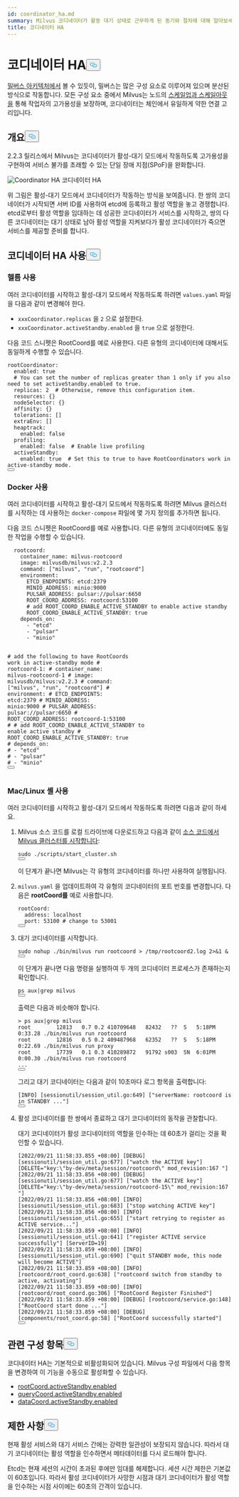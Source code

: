 ```yaml
---
id: coordinator_ha.md
summary: Milvus 코디네이터가 활동 대기 상태로 근무하게 된 동기와 절차에 대해 알아보세요.
title: 코디네이터 HA
---
```


<h1 id="Coordinator-HA" class="common-anchor-header">코디네이터 HA<button data-href="#Coordinator-HA" class="anchor-icon" translate="no">
      <svg translate="no"
        aria-hidden="true"
        focusable="false"
        height="20"
        version="1.1"
        viewBox="0 0 16 16"
        width="16"
      >
        <path
          fill="#0092E4"
          fill-rule="evenodd"
          d="M4 9h1v1H4c-1.5 0-3-1.69-3-3.5S2.55 3 4 3h4c1.45 0 3 1.69 3 3.5 0 1.41-.91 2.72-2 3.25V8.59c.58-.45 1-1.27 1-2.09C10 5.22 8.98 4 8 4H4c-.98 0-2 1.22-2 2.5S3 9 4 9zm9-3h-1v1h1c1 0 2 1.22 2 2.5S13.98 12 13 12H9c-.98 0-2-1.22-2-2.5 0-.83.42-1.64 1-2.09V6.25c-1.09.53-2 1.84-2 3.25C6 11.31 7.55 13 9 13h4c1.45 0 3-1.69 3-3.5S14.5 6 13 6z"
        ></path>
      </svg>
    </button></h1><p><a href="/docs/ko/v2.5.x/architecture_overview.md">밀버스 아키텍처에서</a> 볼 수 있듯이, 밀버스는 많은 구성 요소로 이루어져 있으며 분산된 방식으로 작동합니다. 모든 구성 요소 중에서 Milvus는 노드의 <a href="/docs/ko/v2.5.x/scaleout.md">스케일업과 스케일아웃을</a> 통해 작업자의 고가용성을 보장하며, 코디네이터는 체인에서 유일하게 약한 연결 고리입니다.</p>
<h2 id="Overview" class="common-anchor-header">개요<button data-href="#Overview" class="anchor-icon" translate="no">
      <svg translate="no"
        aria-hidden="true"
        focusable="false"
        height="20"
        version="1.1"
        viewBox="0 0 16 16"
        width="16"
      >
        <path
          fill="#0092E4"
          fill-rule="evenodd"
          d="M4 9h1v1H4c-1.5 0-3-1.69-3-3.5S2.55 3 4 3h4c1.45 0 3 1.69 3 3.5 0 1.41-.91 2.72-2 3.25V8.59c.58-.45 1-1.27 1-2.09C10 5.22 8.98 4 8 4H4c-.98 0-2 1.22-2 2.5S3 9 4 9zm9-3h-1v1h1c1 0 2 1.22 2 2.5S13.98 12 13 12H9c-.98 0-2-1.22-2-2.5 0-.83.42-1.64 1-2.09V6.25c-1.09.53-2 1.84-2 3.25C6 11.31 7.55 13 9 13h4c1.45 0 3-1.69 3-3.5S14.5 6 13 6z"
        ></path>
      </svg>
    </button></h2><p>2.2.3 릴리스에서 Milvus는 코디네이터가 활성-대기 모드에서 작동하도록 고가용성을 구현하여 서비스 불가를 초래할 수 있는 단일 장애 지점(SPoF)을 완화합니다.</p>
<p>
  
   <span class="img-wrapper"> <img translate="no" src="/docs/v2.5.x/assets/coordinator_ha.png" alt="Coordinator HA" class="doc-image" id="coordinator-ha" />
   </span> <span class="img-wrapper"> <span>코디네이터 HA</span> </span></p>
<p>위 그림은 활성-대기 모드에서 코디네이터가 작동하는 방식을 보여줍니다. 한 쌍의 코디네이터가 시작되면 서버 ID를 사용하여 etcd에 등록하고 활성 역할을 놓고 경쟁합니다. etcd로부터 활성 역할을 임대하는 데 성공한 코디네이터가 서비스를 시작하고, 쌍의 다른 코디네이터는 대기 상태로 남아 활성 역할을 지켜보다가 활성 코디네이터가 죽으면 서비스를 제공할 준비를 합니다.</p>
<h2 id="Enable-coordinator-HA" class="common-anchor-header">코디네이터 HA 사용<button data-href="#Enable-coordinator-HA" class="anchor-icon" translate="no">
      <svg translate="no"
        aria-hidden="true"
        focusable="false"
        height="20"
        version="1.1"
        viewBox="0 0 16 16"
        width="16"
      >
        <path
          fill="#0092E4"
          fill-rule="evenodd"
          d="M4 9h1v1H4c-1.5 0-3-1.69-3-3.5S2.55 3 4 3h4c1.45 0 3 1.69 3 3.5 0 1.41-.91 2.72-2 3.25V8.59c.58-.45 1-1.27 1-2.09C10 5.22 8.98 4 8 4H4c-.98 0-2 1.22-2 2.5S3 9 4 9zm9-3h-1v1h1c1 0 2 1.22 2 2.5S13.98 12 13 12H9c-.98 0-2-1.22-2-2.5 0-.83.42-1.64 1-2.09V6.25c-1.09.53-2 1.84-2 3.25C6 11.31 7.55 13 9 13h4c1.45 0 3-1.69 3-3.5S14.5 6 13 6z"
        ></path>
      </svg>
    </button></h2><h3 id="With-Helm" class="common-anchor-header">헬름 사용</h3><p>여러 코디네이터를 시작하고 활성-대기 모드에서 작동하도록 하려면 <code translate="no">values.yaml</code> 파일을 다음과 같이 변경해야 한다.</p>
<ul>
<li><code translate="no">xxxCoordinator.replicas</code> 을 <code translate="no">2</code> 으로 설정한다.</li>
<li><code translate="no">xxxCoordinator.activeStandby.enabled</code> 을 <code translate="no">true</code> 으로 설정한다.</li>
</ul>
<p>다음 코드 스니펫은 RootCoord를 예로 사용한다. 다른 유형의 코디네이터에 대해서도 동일하게 수행할 수 있습니다.</p>
<pre><code translate="no" class="language-yaml">rootCoordinator:
  enabled: true
  <span class="hljs-comment"># You can set the number of replicas greater than 1 only if you also need to set activeStandby.enabled to true.</span>
  replicas: <span class="hljs-number">2</span>  <span class="hljs-comment"># Otherwise, remove this configuration item.</span>
  resources: {}
  nodeSelector: {}
  affinity: {}
  tolerations: []
  extraEnv: []
  heaptrack:
    enabled: false
  profiling:
    enabled: false  <span class="hljs-comment"># Enable live profiling</span>
  activeStandby:
    enabled: true  <span class="hljs-comment"># Set this to true to have RootCoordinators work in active-standby mode.</span>
<button class="copy-code-btn"></button></code></pre>
<h3 id="With-Docker" class="common-anchor-header">Docker 사용</h3><p>여러 코디네이터를 시작하고 활성-대기 모드에서 작동하도록 하려면 Milvus 클러스터를 시작하는 데 사용하는 <code translate="no">docker-compose</code> 파일에 몇 가지 정의를 추가하면 됩니다.</p>
<p>다음 코드 스니펫은 RootCoord를 예로 사용합니다. 다른 유형의 코디네이터에도 동일한 작업을 수행할 수 있습니다.</p>
<pre><code translate="no" class="language-yaml">  rootcoord:
    container_name: milvus-rootcoord
    image: milvusdb/milvus:v2<span class="hljs-number">.2</span><span class="hljs-number">.3</span>
    command: [<span class="hljs-string">&quot;milvus&quot;</span>, <span class="hljs-string">&quot;run&quot;</span>, <span class="hljs-string">&quot;rootcoord&quot;</span>]
    environment:
      ETCD_ENDPOINTS: etcd:<span class="hljs-number">2379</span>
      MINIO_ADDRESS: minio:<span class="hljs-number">9000</span>
      PULSAR_ADDRESS: pulsar://pulsar:<span class="hljs-number">6650</span>
      ROOT_COORD_ADDRESS: rootcoord:<span class="hljs-number">53100</span>
      <span class="hljs-comment"># add ROOT_COORD_ENABLE_ACTIVE_STANDBY to enable active standby</span>
      ROOT_COORD_ENABLE_ACTIVE_STANDBY: true
    depends_on:
      - <span class="hljs-string">&quot;etcd&quot;</span>
      - <span class="hljs-string">&quot;pulsar&quot;</span>
      - <span class="hljs-string">&quot;minio&quot;</span>

<span class="hljs-comment"># add the following to have RootCoords work in active-standby mode</span>
<span class="hljs-comment"># rootcoord-1:</span>
<span class="hljs-comment"># container_name: milvus-rootcoord-1</span>
<span class="hljs-comment"># image: milvusdb/milvus:v2.2.3</span>
<span class="hljs-comment"># command: [&quot;milvus&quot;, &quot;run&quot;, &quot;rootcoord&quot;]</span>
<span class="hljs-comment"># environment:</span>
<span class="hljs-comment"># ETCD_ENDPOINTS: etcd:2379</span>
<span class="hljs-comment"># MINIO_ADDRESS: minio:9000</span>
<span class="hljs-comment"># PULSAR_ADDRESS: pulsar://pulsar:6650</span>
<span class="hljs-comment"># ROOT_COORD_ADDRESS: rootcoord-1:53100</span>
<span class="hljs-comment"># # add ROOT_COORD_ENABLE_ACTIVE_STANDBY to enable active standby</span>
<span class="hljs-comment"># ROOT_COORD_ENABLE_ACTIVE_STANDBY: true</span>
<span class="hljs-comment"># depends_on:</span>
<span class="hljs-comment"># - &quot;etcd&quot;</span>
<span class="hljs-comment"># - &quot;pulsar&quot;</span>
<span class="hljs-comment"># - &quot;minio&quot;</span>
<button class="copy-code-btn"></button></code></pre>

<h3 id="With-MacLinux-shell" class="common-anchor-header">Mac/Linux 셸 사용</h3><p>여러 코디네이터를 시작하고 활성-대기 모드에서 작동하도록 하려면 다음과 같이 하세요.</p>
<ol>
<li><p>Milvus 소스 코드를 로컬 드라이브에 다운로드하고 다음과 같이 <a href="https://github.com/milvus-io/milvus/blob/master/DEVELOPMENT.md">소스 코드에서 Milvus 클러스터를 시작합니다</a>:</p>
<pre><code translate="no" class="language-shell"><span class="hljs-built_in">sudo</span> ./scripts/start_cluster.sh
<button class="copy-code-btn"></button></code></pre>
<p>이 단계가 끝나면 Milvus는 각 유형의 코디네이터를 하나만 사용하여 실행됩니다.</p></li>
<li><p><code translate="no">milvus.yaml</code> 을 업데이트하여 각 유형의 코디네이터의 포트 번호를 변경합니다. 다음은 <strong>rootCoord를</strong> 예로 사용합니다.</p>
<pre><code translate="no" class="language-yaml">rootCoord:
  address: localhost
  port: <span class="hljs-number">53100</span> <span class="hljs-comment"># change to 53001</span>
<button class="copy-code-btn"></button></code></pre></li>
<li><p>대기 코디네이터를 시작합니다.</p>
<pre><code translate="no" class="language-shell"><span class="hljs-built_in">sudo</span> <span class="hljs-built_in">nohup</span> ./bin/milvus run rootcoord &gt; /tmp/rootcoord2.<span class="hljs-built_in">log</span> 2&gt;&amp;1 &amp;
<button class="copy-code-btn"></button></code></pre>
<p>이 단계가 끝나면 다음 명령을 실행하여 두 개의 코디네이터 프로세스가 존재하는지 확인합니다.</p>
<pre><code translate="no" class="language-shell">ps aux|grep milvus
<button class="copy-code-btn"></button></code></pre>
<p>출력은 다음과 비슷해야 합니다.</p>
<pre><code translate="no" class="language-shell">&gt; ps aux|grep milvus
root        12813   0.7 0.2 410709648   82432   ??  S   5:18PM  0:33.28 ./bin/milvus run rootcoord
root        12816   0.5 0.2 409487968   62352   ??  S   5:18PM  0:22.69 ./bin/milvus run proxy
root        17739   0.1 0.3 410289872   91792 s003  SN  6:01PM  0:00.30 ./bin/milvus run rootcoord
...
<button class="copy-code-btn"></button></code></pre>
<p>그리고 대기 코디네이터는 다음과 같이 10초마다 로그 항목을 출력합니다:</p>
<pre><code translate="no" class="language-shell">[INFO] [sessionutil/session_util.go:649] [<span class="hljs-string">&quot;serverName: rootcoord is in STANDBY ...&quot;</span>]
<button class="copy-code-btn"></button></code></pre></li>
<li><p>활성 코디네이터를 한 쌍에서 종료하고 대기 코디네이터의 동작을 관찰합니다.</p>
<p>대기 코디네이터가 활성 코디네이터의 역할을 인수하는 데 60초가 걸리는 것을 확인할 수 있습니다.</p>
<pre><code translate="no" class="language-shell">[2022/09/21 11:58:33.855 +08:00] [DEBUG] [sessionutil/session_util.go:677] [<span class="hljs-string">&quot;watch the ACTIVE key&quot;</span>] [DELETE=<span class="hljs-string">&quot;key:\&quot;by-dev/meta/session/rootcoord\&quot; mod_revision:167 &quot;</span>]
[2022/09/21 11:58:33.856 +08:00] [DEBUG] [sessionutil/session_util.go:677] [<span class="hljs-string">&quot;watch the ACTIVE key&quot;</span>] [DELETE=<span class="hljs-string">&quot;key:\&quot;by-dev/meta/session/rootcoord-15\&quot; mod_revision:167 &quot;</span>]
[2022/09/21 11:58:33.856 +08:00] [INFO] [sessionutil/session_util.go:683] [<span class="hljs-string">&quot;stop watching ACTIVE key&quot;</span>]
[2022/09/21 11:58:33.856 +08:00] [INFO] [sessionutil/session_util.go:655] [<span class="hljs-string">&quot;start retrying to register as ACTIVE service...&quot;</span>]
[2022/09/21 11:58:33.859 +08:00] [INFO] [sessionutil/session_util.go:641] [<span class="hljs-string">&quot;register ACTIVE service successfully&quot;</span>] [ServerID=19]
[2022/09/21 11:58:33.859 +08:00] [INFO] [sessionutil/session_util.go:690] [<span class="hljs-string">&quot;quit STANDBY mode, this node will become ACTIVE&quot;</span>]
[2022/09/21 11:58:33.859 +08:00] [INFO] [rootcoord/root_coord.go:638] [<span class="hljs-string">&quot;rootcoord switch from standby to active, activating&quot;</span>]
[2022/09/21 11:58:33.859 +08:00] [INFO] [rootcoord/root_coord.go:306] [<span class="hljs-string">&quot;RootCoord Register Finished&quot;</span>]
[2022/09/21 11:58:33.859 +08:00] [DEBUG] [rootcoord/service.go:148] [<span class="hljs-string">&quot;RootCoord start done ...&quot;</span>]
[2022/09/21 11:58:33.859 +08:00] [DEBUG] [components/root_coord.go:58] [<span class="hljs-string">&quot;RootCoord successfully started&quot;</span>]
<button class="copy-code-btn"></button></code></pre></li>
</ol>
<h2 id="Related-configuration-items" class="common-anchor-header">관련 구성 항목<button data-href="#Related-configuration-items" class="anchor-icon" translate="no">
      <svg translate="no"
        aria-hidden="true"
        focusable="false"
        height="20"
        version="1.1"
        viewBox="0 0 16 16"
        width="16"
      >
        <path
          fill="#0092E4"
          fill-rule="evenodd"
          d="M4 9h1v1H4c-1.5 0-3-1.69-3-3.5S2.55 3 4 3h4c1.45 0 3 1.69 3 3.5 0 1.41-.91 2.72-2 3.25V8.59c.58-.45 1-1.27 1-2.09C10 5.22 8.98 4 8 4H4c-.98 0-2 1.22-2 2.5S3 9 4 9zm9-3h-1v1h1c1 0 2 1.22 2 2.5S13.98 12 13 12H9c-.98 0-2-1.22-2-2.5 0-.83.42-1.64 1-2.09V6.25c-1.09.53-2 1.84-2 3.25C6 11.31 7.55 13 9 13h4c1.45 0 3-1.69 3-3.5S14.5 6 13 6z"
        ></path>
      </svg>
    </button></h2><p>코디네이터 HA는 기본적으로 비활성화되어 있습니다. Milvus 구성 파일에서 다음 항목을 변경하여 이 기능을 수동으로 활성화할 수 있습니다.</p>
<ul>
<li><a href="/docs/ko/v2.5.x/configure_rootcoord.md#rootCoordactiveStandbyenabled">rootCoord.activeStandby.enabled</a></li>
<li><a href="/docs/ko/v2.5.x/configure_querycoord.md#queryCoordactiveStandbyenabled">queryCoord.activeStandby.enabled</a></li>
<li><a href="/docs/ko/v2.5.x/configure_datacoord.md#dataCoordactiveStandbyenabled">dataCoord.activeStandby.enabled</a></li>
</ul>
<h2 id="Limits" class="common-anchor-header">제한 사항<button data-href="#Limits" class="anchor-icon" translate="no">
      <svg translate="no"
        aria-hidden="true"
        focusable="false"
        height="20"
        version="1.1"
        viewBox="0 0 16 16"
        width="16"
      >
        <path
          fill="#0092E4"
          fill-rule="evenodd"
          d="M4 9h1v1H4c-1.5 0-3-1.69-3-3.5S2.55 3 4 3h4c1.45 0 3 1.69 3 3.5 0 1.41-.91 2.72-2 3.25V8.59c.58-.45 1-1.27 1-2.09C10 5.22 8.98 4 8 4H4c-.98 0-2 1.22-2 2.5S3 9 4 9zm9-3h-1v1h1c1 0 2 1.22 2 2.5S13.98 12 13 12H9c-.98 0-2-1.22-2-2.5 0-.83.42-1.64 1-2.09V6.25c-1.09.53-2 1.84-2 3.25C6 11.31 7.55 13 9 13h4c1.45 0 3-1.69 3-3.5S14.5 6 13 6z"
        ></path>
      </svg>
    </button></h2><p>현재 활성 서비스와 대기 서비스 간에는 강력한 일관성이 보장되지 않습니다. 따라서 대기 코디네이터는 활성 역할을 인수하면서 메타데이터를 다시 로드해야 합니다.</p>
<p>Etcd는 현재 세션의 시간이 초과된 후에만 임대를 해제합니다. 세션 시간 제한은 기본값이 60초입니다. 따라서 활성 코디네이터가 사망한 시점과 대기 코디네이터가 활성 역할을 인수하는 시점 사이에는 60초의 간격이 있습니다.</p>
